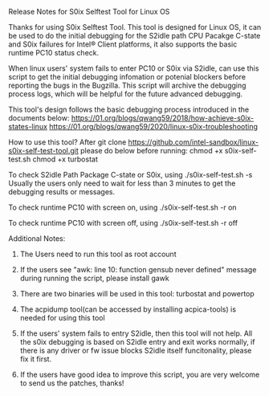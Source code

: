 Release Notes for S0ix Selftest Tool for Linux OS

Thanks for using S0ix Selftest Tool. This tool is designed for Linux OS, it can
be used to do the initial debugging for the S2idle path CPU Pacakge C-state and
S0ix failures for Intel® Client platforms, it also supports the basic runtime PC10
status check.

When linux users' system fails to enter PC10 or S0ix via S2idle, can use this
script to get the initial debugging infomation or potenial blockers before reporting
the bugs in the Bugzilla. This script will archive the debugging process logs,
which will be helpful for the future advanced debugging.

This tool's design follows the basic debugging process introduced in the
documents below:
https://01.org/blogs/qwang59/2018/how-achieve-s0ix-states-linux
https://01.org/blogs/qwang59/2020/linux-s0ix-troubleshooting

How to use this tool?
After git clone https://github.com/intel-sandbox/linux-s0ix-self-test-tool.git
please do below before running:
chmod +x s0ix-self-test.sh
chmod +x turbostat

To check S2idle Path Package C-state or S0ix, using
./s0ix-self-test.sh -s
Usually the users only need to wait for less than 3 minutes to get the debugging
results or messages.

To check runtime PC10 with screen on, using
./s0ix-self-test.sh -r on

To check runtime PC10 with screen off, using
./s0ix-self-test.sh -r off

Additional Notes:
1. The Users need to run this tool as root account

2. If the users see "awk: line 10: function gensub never defined" message during
 running the script, please install gawk

3. There are two binaries will be used in this tool: turbostat and powertop

4. The acpidump tool(can be accessed by installing acpica-tools) is needed for using this tool

5. If the users' system fails to entry S2idle, then this tool will not help. All
the s0ix debugging is based on S2idle entry and exit works normally, if there is
any driver or fw issue blocks S2idle itself funcitonality, please fix it first.

6. If the users have good idea to improve this script, you are very welcome to send
us the patches, thanks!
